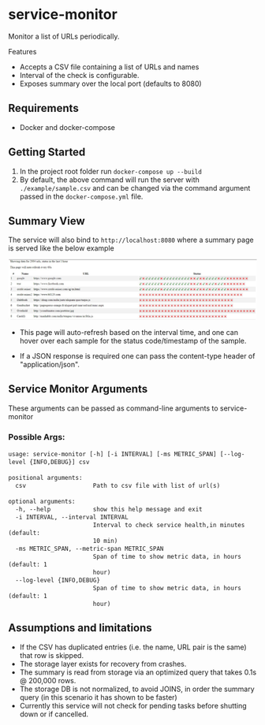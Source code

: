 # service-monitor

Monitor a list of URLs periodically.

Features

* Accepts a CSV file containing a list of URLs and names
* Interval of the check is configurable.
* Exposes summary over the local port (defaults to 8080)

## Requirements
* Docker and docker-compose

## Getting Started

1. In the project root folder run `docker-compose up --build`
2. By default, the above command will run the server with `./example/sample.csv` and can be changed via the command argument passed in the `docker-compose.yml` file.

## Summary View

The service will also bind to `http://localhost:8080` where
a summary page is served like the below example

![alt text](./images/summary_view.png "summary_page")
* This page will auto-refresh based on the interval time,
and one can hover over each sample for the status code/timestamp of the sample.

* If a JSON response is required one can pass the content-type header of "application/json".

## Service Monitor Arguments
These arguments can be passed as command-line arguments to service-monitor

### Possible Args:
```
usage: service-monitor [-h] [-i INTERVAL] [-ms METRIC_SPAN] [--log-level {INFO,DEBUG}] csv

positional arguments:
  csv                   Path to csv file with list of url(s)

optional arguments:
  -h, --help            show this help message and exit
  -i INTERVAL, --interval INTERVAL
                        Interval to check service health,in minutes (default:
                        10 min)
  -ms METRIC_SPAN, --metric-span METRIC_SPAN
                        Span of time to show metric data, in hours (default: 1
                        hour)
  --log-level {INFO,DEBUG}
                        Span of time to show metric data, in hours (default: 1
                        hour)
```

## Assumptions and limitations
* If the CSV has duplicated entries (i.e. the name, URL pair is the same) that row is skipped.
* The storage layer exists for recovery from crashes.
* The summary is read from storage via an optimized query that takes 0.1s @ 200,000 rows.
* The storage DB is not normalized, to avoid JOINS, in order the summary query (in this scenario it has shown to be faster)
* Currently this service will not check for pending tasks before shutting down or if cancelled.